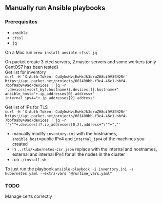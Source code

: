 ## Manually run Ansible playbooks
### Prerequisites
* `ansible`
* `cfssl`
* `jq`

On a Mac run `brew install ansible cfssl jq`

On packet create 3 etcd servers, 2 master servers and some workers (only CentOS7 has been tested)  
Get list for inventory  
`curl -H 'X-Auth-Token: CuUyhwHviRwHxJk3qruZH8ui9V3EN2Rr' https://api.packet.net/projects/001400bb-f3e4-46c1-bbf4-7bbf9ab849ad/devices | jq -r '.devices|=sort_by(.hostname)|.devices[]|.hostname+" ansible_host="+.ip_addresses[0].address+" internal_ipv4="+.ip_addresses[2].address'`

Get list of IPs for TLS  
`curl -H 'X-Auth-Token: CuUyhwHviRwHxJk3qruZH8ui9V3EN2Rr' https://api.packet.net/projects/001400bb-f3e4-46c1-bbf4-7bbf9ab849ad/devices | jq -r '"\""+.devices[]?.ip_addresses[0,2].address+"\""+","'`

* manually modify `inventory.ini` with the hostnames, `ansible_host`=public IPv4 and `internal_ipv4` of the machines you created
* in `../tls/kubernetes-csr.json` replace with the internal and hostnames, external and internal IPv4 for all the nodes in the cluster
* run `./install.sh`

To just run the playbook
`ansible-playbook -i inventory.ini -s kubernetes.yaml --extra-vars "@runtime_vars.yaml"`

### TODO
Manage certs correctly
